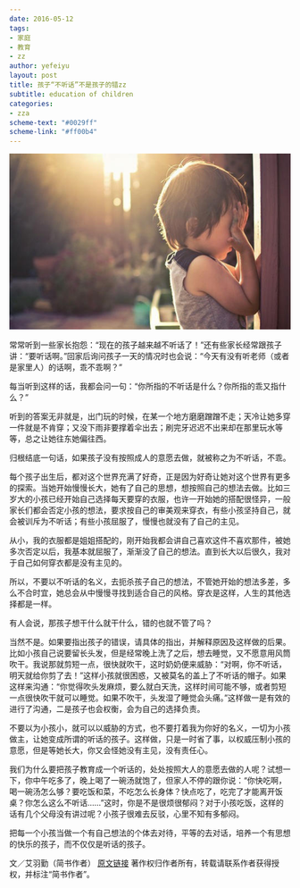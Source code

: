 ```yaml
---
date: 2016-05-12
tags: 
- 家庭
- 教育
- zz
author: yefeiyu
layout: post
title: 孩子“不听话”不是孩子的错zz
subtitle: education of children
categories: 
- zza
scheme-text: "#0029ff"
scheme-link: "#ff00b4"
---
```


![img](../img/2016/img_2016_05_12__23_26_47.png)

常常听到一些家长抱怨：“现在的孩子越来越不听话了！”还有些家长经常跟孩子讲：“要听话啊。”回家后询问孩子一天的情况时也会说：“今天有没有听老师（或者是家里人）的话啊，乖不乖啊？”

每当听到这样的话，我都会问一句：“你所指的不听话是什么？你所指的乖又指什么？”

听到的答案无非就是，出门玩的时候，在某一个地方磨磨蹭蹭不走；天冷让她多穿一件就是不肯穿；又没下雨非要撑着伞出去；刷完牙迟迟不出来却在那里玩水等等，总之让她往东她偏往西。

归根结底一句话，如果孩子没有按照成人的意愿去做，就被称之为不听话，不乖。

每个孩子出生后，都对这个世界充满了好奇，正是因为好奇让她对这个世界有更多的探索。当她开始慢慢长大，她有了自己的思想，想按照自己的想法去做。比如三岁大的小孩已经开始自己选择每天要穿的衣服，也许一开始她的搭配很怪异，一般家长们都会否定小孩的想法，要求按自己的审美观来穿衣，有些小孩坚持自己，就会被训斥为不听话；有些小孩屈服了，慢慢也就没有了自己的主见。

从小，我的衣服都是姐姐搭配的，刚开始我都会讲自己喜欢这件不喜欢那件，被她多次否定以后，我基本就屈服了，渐渐没了自己的想法。直到长大以后很久，我对于自己如何穿衣都是没有主见的。

所以，不要以不听话的名义，去扼杀孩子自己的想法，不管她开始的想法多差，多么不合时宜，她总会从中慢慢寻找到适合自己的风格。穿衣是这样，人生的其他选择都是一样。

有人会说，那孩子想干什么就干什么，错的也就不管了吗？

当然不是。如果要指出孩子的错误，请具体的指出，并解释原因及这样做的后果。比如小孩自己说要留长头发，但是经常晚上洗了之后，想去睡觉，又不愿意用风筒吹干。我说那就剪短一点，很快就吹干，这时奶奶便来威胁：“对啊，你不听话，明天就给你剪了去！”这样小孩就很困惑，又被莫名的盖上了不听话的帽子。如果这样来沟通：“你觉得吹头发麻烦，要么就白天洗，这样时间可能不够，或者剪短一点很快吹干就可以睡觉。如果不吹干，头发湿了睡觉会头痛。”这样做一是有效的进行了沟通，二是孩子也会权衡，会为自己的选择负责。

不要以为小孩小，就可以以威胁的方式，也不要打着我为你好的名义，一切为小孩做主，让她变成所谓的听话的孩子。这样做，只是一时省了事，以权威压制小孩的意愿，但是等她长大，你又会怪她没有主见，没有责任心。

我们为什么要把孩子教育成一个听话的，处处按照大人的意愿去做的人呢？试想一下，你中午吃多了，晚上喝了一碗汤就饱了，但家人不停的跟你说：“你快吃啊，喝一碗汤怎么够？要吃饭和菜，不吃怎么长身体？快点吃了，吃完了才能离开饭桌？你怎么这么不听话&#x2026;&#x2026;”这时，你是不是很烦很郁闷？对于小孩吃饭，这样的话有几个父母没有讲过呢？小孩子很难去反驳，心里不知有多郁闷。

把每一个小孩当做一个有自己想法的个体去对待，平等的去对话，培养一个有思想的快乐的孩子，而不仅仅是听话的孩子。

文／艾羽勤（简书作者）
[原文链接](http://www.jianshu.com/p/907c3c09eeaa)
著作权归作者所有，转载请联系作者获得授权，并标注“简书作者”。

